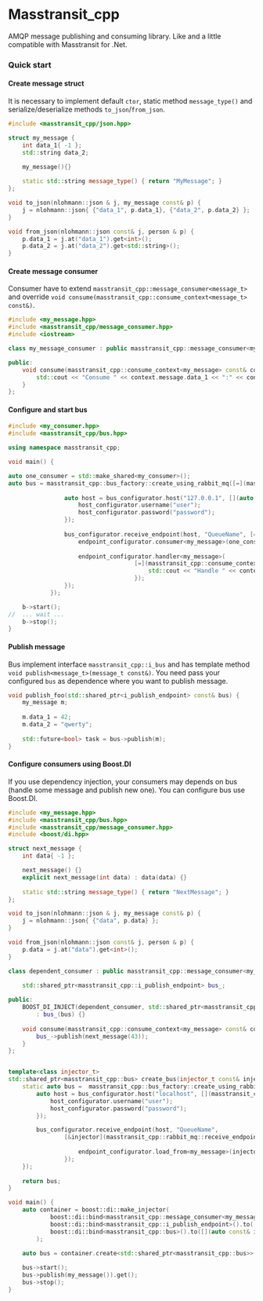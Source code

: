 # Masstransit_cpp

AMQP message publishing and consuming library. Like and a little compatible with Masstransit for .Net.

### Quick start

#### Create message struct

It is necessary to implement default `ctor`, static method `message_type()` and serialize/deserialize methods `to_json`/`from_json`.

```cpp
#include <masstransit_cpp/json.hpp>

struct my_message {
	int data_1{ -1 };
	std::string data_2;

	my_message(){}
	
	static std::string message_type() { return "MyMessage"; }
};

void to_json(nlohmann::json & j, my_message const& p) {
	j = nlohmann::json{ {"data_1", p.data_1}, {"data_2", p.data_2} };
}

void from_json(nlohmann::json const& j, person & p) {
	p.data_1 = j.at("data_1").get<int>();
	p.data_2 = j.at("data_2").get<std::string>();
}
```

#### Create message consumer

Consumer have to extend `masstransit_cpp::message_consumer<message_t>` and override `void consume(masstransit_cpp::consume_context<message_t> const&)`.

```cpp
#include <my_message.hpp>
#include <masstransit_cpp/message_consumer.hpp>
#include <iostream>

class my_message_consumer : public masstransit_cpp::message_consumer<my_message> {

public:	
	void consume(masstransit_cpp::consume_context<my_message> const& context) override {
	    std::cout << "Consume " << context.message.data_1 << ":" << context.message.data_2 << std::endl;
	}
};
```

#### Configure and start bus

```cpp
#include <my_consumer.hpp>
#include <masstransit_cpp/bus.hpp>

using namespace masstransit_cpp;

void main() {

auto one_consumer = std::make_shared<my_consumer>();
auto bus = masstransit_cpp::bus_factory::create_using_rabbit_mq([=](masstransit_cpp::rabbit_mq_configurator & bus_configurator) {
    		
    			auto host = bus_configurator.host("127.0.0.1", [](auto & host_configurator) {
    				host_configurator.username("user");
    				host_configurator.password("password");
    			});
    
    			bus_configurator.receive_endpoint(host, "QueueName", [=](masstransit_cpp::rabbit_mq::receive_endpoint_configurator & endpoint_configurator) {
    				endpoint_configurator.consumer<my_message>(one_consumer);   // set consumer for message
    				
    				endpoint_configurator.handler<my_message>(                  // OR set handler for message
    				                [=](masstransit_cpp::consume_context<my_message> const& context) {
			                            std::cout << "Handle " << context.message.data_1 << ":" << context.message.data_2 << std::endl;
		                            });
    			});
    		});

    b->start();
//  ... wait ...
    b->stop();
}
```

#### Publish message

Bus implement interface `masstransit_cpp::i_bus` and has template method `void publish<message_t>(message_t const&)`.
You need pass your configured `bus` as dependence where you want to publish message.

```cpp
void publish_foo(std::shared_ptr<i_publish_endpoint> const& bus) {
    my_message m;
    
    m.data_1 = 42;
    m.data_2 = "qwerty";
    
    std::future<bool> task = bus->publish(m);
}
```

#### Configure consumers using Boost.DI

If you use dependency injection, your consumers may depends on bus (handle some message and publish new one). You can configure bus use Boost.DI.

```cpp
#include <my_message.hpp>
#include <masstransit_cpp/bus.hpp>
#include <masstransit_cpp/message_consumer.hpp>
#include <boost/di.hpp>

struct next_message {
	int data{ -1 };

	next_message() {}
    explicit next_message(int data) : data(data) {}
	
	static std::string message_type() { return "NextMessage"; }
};

void to_json(nlohmann::json & j, my_message const& p) {
	j = nlohmann::json{ {"data", p.data} };
}

void from_json(nlohmann::json const& j, person & p) {
	p.data = j.at("data").get<int>();
}

class dependent_consumer : public masstransit_cpp::message_consumer<my_message> {

    std::shared_ptr<masstransit_cpp::i_publish_endpoint> bus_;
    
public:
    BOOST_DI_INJECT(dependent_consumer, std::shared_ptr<masstransit_cpp::i_publish_endpoint> const& bus)
        : bus_(bus) {}
	
	void consume(masstransit_cpp::consume_context<my_message> const& context) override {
	    bus_->publish(next_message(43));
	}
};


template<class injector_t>
std::shared_ptr<masstransit_cpp::bus> create_bus(injector_t const& injector) {   // method to create singleton bus using injector
	static auto bus =  masstransit_cpp::bus_factory::create_using_rabbit_mq([&injector](masstransit_cpp::rabbit_mq_configurator & bus_configurator) {
		auto host = bus_configurator.host("localhost", [](masstransit_cpp::amqp_host_configurator & host_configurator) {
			host_configurator.username("user");
			host_configurator.password("password");
		});

		bus_configurator.receive_endpoint(host, "QueueName", 
		        [&injector](masstransit_cpp::rabbit_mq::receive_endpoint_configurator & endpoint_configurator) {
		                                                                        // load consumer for my_message from injector,
		            endpoint_configurator.load_from<my_message>(injector);      // i.e. impl of masstransit_cpp::message_consumer<my_message>
        		});                                                             
	});
	
	return bus;
}

void main() {
    auto container = boost::di::make_injector(
			boost::di::bind<masstransit_cpp::message_consumer<my_message>, dependent_consumer>().to<dependent_consumer>(),
			boost::di::bind<masstransit_cpp::i_publish_endpoint>().to([](auto const& injector) -> std::shared_ptr<masstransit_cpp::i_publish_endpoint> { return get_bus(injector); }),
			boost::di::bind<masstransit_cpp::bus>().to([](auto const& injector) { return get_bus(injector); })
		);

	auto bus = container.create<std::shared_ptr<masstransit_cpp::bus>>();
		
	bus->start();
	bus->publish(my_message()).get();
	bus->stop();
}
```

